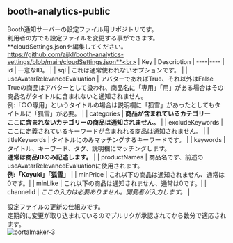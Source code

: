 ## booth-analytics-public
Booth通知サーバーの設定ファイル用リポジトリです。 <br> 
利用者の方でも設定ファイルを変更する事ができます。<br>
**cloudSettings.jsonを編集してください。<br>https://github.com/aijkl/booth-analytics-settings/blob/main/cloudSettings.json**<br>
| Key | Description |
----|---- 
| id | 一意なID。 |
| sql | これは通常使われないオプションです。 |
| useAvatarRelevanceEvaluation | アバターであればTrue、それ以外はFalse <br> Trueの商品はアバターとして扱われ、商品名に「専用」「用」がある場合はその商品名がタイトルに含まれないと通知されません。<br> 例:「○○専用」というタイトルの場合は説明欄に「狐雪」があったとしてもタイトルに「狐雪」が必要。 |
| categories | **商品が含まれているカテゴリー** <br> **ここに含まれないカテゴリーの商品は通知されません。** |
| excludeKeywords | ここに定義されているキーワードが含まれれる商品は通知されません。 |
| titleKeywords | タイトルにのみマッチングするキーワードです。 |
| keywords | タイトル、キーワード、タグ、説明欄にマッチングします。<br> **通常は商品IDのみ記述します。** |
| productNames | 商品名です、前述のuseAvatarRelevanceEvaluationに使用されます。<br> **例:「Koyuki」「狐雪」** |
| minPrice | これ以下の商品は通知されません、通常は0です。|
| minLike | これ以下の商品は通知されません、通常は0です。|
| channelId | *ここの入力は必要ありません。開発者が入力します。* |  

設定ファイルの更新の仕組みです。<br>
定期的に変更が取り込まれているのでプルリクが承認されてから数分で適応されます。<br>
![portalmaker-3](https://user-images.githubusercontent.com/51302983/129369641-0c17b441-72bd-4da6-92a8-b34b1e405265.png)

